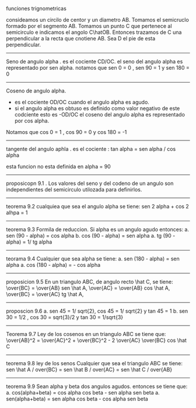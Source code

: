 funciones trignometricas

consideamos un circilo de centor y un diametro AB. Tomamos el semicruclo formado por el segmento AB. Tomamos un punto C que pertenece al semicirculo e indicamos el angolo C\hatOB. Entonces trazamos de C una perpendicular a la recta que cnotiene AB. Sea D el pie de esta perpendicular.

---

Seno de angulo alpha . es el cociente CD/OC. 
el seno del angulo alpha es representado por sen alpha.
notamos que
sen 0 = 0 , sen 90 = 1 y sen 180 = 0

---

Coseno de angulo alpha. 
- es el cociente OD/OC cuando el angulo alpha es agudo.
- si el angulo alpha es obtuso es definido como valor negativo de este codciente esto es -OD/OC
el coseno del angulo alpha es representado por cos alpha.


Notamos que 
cos 0 = 1 , cos 90 = 0 y cos 180 = -1

---

tangente del angulo aphla . es el cociente :
tan alpha = sen alpha / cos alpha

esta funcion no esta definida en alpha = 90

---

proposicopn 9.1 . Los  valores del seno y del codeno de un angulo son independientes del semicirculo utilozada para definirlos.

---

teorema 9.2 cualquiea que sea el angulo alpha se tiene:
sen 2 alpha + cos 2 alhpa = 1

---

teorema 9.3
Formila de reduccion. Si alpha es un angulo agudo entonces:
a. sen (90 - alpha) = cos alpha
b. cos (90 - alpha) = sen alpha
a. tg (90 - alpha) = 1/ tg alpha

---

teorama 9.4 
Cualquier que sea alpha se tiene:
a. sen (180 - alpha) = sen alpha
a. cos (180 - alpha) = - cos alpha


---

proposicion 9.5
En un triangulo ABC, de angulo recto \hat C, se tiene:
\over{BC} = \over{AB} sen \hat A,
\over{AC} = \over{AB} cos \hat A,
\over{BC} = \over{AC} tg \hat A,

---

proposcion 9.6
a. sen 45 = 1/ sqrt{2}, cos 45 = 1/ sqrt{2} y tan 45 = 1
b. sen 30 = 1/2 , cos 30 = sqrt{3}/2 y tan 30 = 1/sqrt{3}

---

Teorema 9.7
Ley de los cosenos 
en un triangulo ABC se tiene que:
\over{AB}^2 = \over{AC}^2 + \over{BC}^2 - 2 \over{AC} \over{BC} cos \hat C

---

teorema 9.8
ley de los senos
Cualquier que sea el triangulo ABC se tiene:
sen \hat A / over{BC} = sen \hat B / over{AC} = sen \hat C / over{AB}  

---

teorema 9.9
Sean alpha y beta dos angulos agudos. entonces se tiene que:
a. cos(alpha+beta) = cos alpha cos beta - sen alpha sen beta
a. sen(alpha+beta) = sen alpha cos beta - cos alpha sen beta